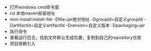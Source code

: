 * 打开windows cmd命令窗
* cd 本地maven安装地址
* mvn install:install-file -Dfile=jar绝对地址 -DgroupId=自定义groupId -DartifactId=自定义artifactId -Dversion=自定义版本 -Dpackaging=jar
* 执行命令
* 查看运行日志，找到文件默认生成位置，复制到自己的repository仓库
* 项目依赖引入